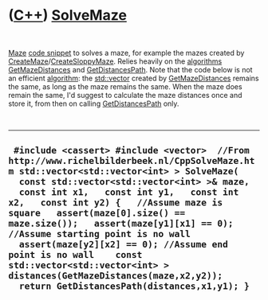 
 

 

 

 

 

([C++](Cpp.md)) [SolveMaze](CppSolveMaze.md)
==============================================

 

[Maze](CppMaze.md) [code snippet](CppCodeSnippets.md) to solves a
maze, for example the mazes created by
[CreateMaze](CppCreateMaze.md)/[CreateSloppyMaze](CppCreateSloppyMaze.md).
Relies heavily on the [algorithms](CppAlgorithm.md)
[GetMazeDistances](CppGetMazeDistances.md) and
[GetDistancesPath](CppGetDistancesPath.md). Note that the code below is
not an efficient [algorithm](CppAlgorithm.md): the
[std::vector](CppVector.md) created by
[GetMazeDistances](CppGetMazeDistances.md) remains the same, as long as
the maze remains the same. When the maze does remain the same, I'd
suggest to calculate the maze distances once and store it, from then on
calling [GetDistancesPath](CppGetDistancesPath.md) only.

 

  ----------------------------------------------------------------------------------------------------------------------------------------------------------------------------------------------------------------------------------------------------------------------------------------------------------------------------------------------------------------------------------------------------------------------------------------------------------------------------------------------------------------------------------------------------------------------------------------
  ` #include <cassert> #include <vector>  //From http://www.richelbilderbeek.nl/CppSolveMaze.htm std::vector<std::vector<int> > SolveMaze(   const std::vector<std::vector<int> >& maze,   const int x1,   const int y1,   const int x2,   const int y2) {   //Assume maze is square   assert(maze[0].size() == maze.size());   assert(maze[y1][x1] == 0); //Assume starting point is no wall   assert(maze[y2][x2] == 0); //Assume end point is no wall    const std::vector<std::vector<int> > distances(GetMazeDistances(maze,x2,y2));   return GetDistancesPath(distances,x1,y1); }`
  ----------------------------------------------------------------------------------------------------------------------------------------------------------------------------------------------------------------------------------------------------------------------------------------------------------------------------------------------------------------------------------------------------------------------------------------------------------------------------------------------------------------------------------------------------------------------------------------

 

 

 

 

 

 

